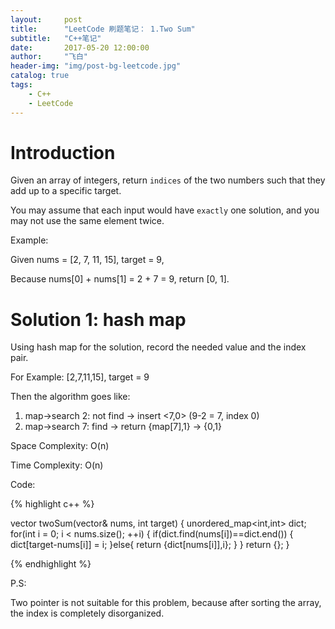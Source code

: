```yaml
---
layout:     post
title:      "LeetCode 刷题笔记： 1.Two Sum"
subtitle:   "C++笔记"
date:       2017-05-20 12:00:00
author:     "飞白"
header-img: "img/post-bg-leetcode.jpg"
catalog: true
tags:
    - C++
    - LeetCode
---
```


# Introduction

Given an array of integers, return `indices` of the two numbers such that they add up to a specific target.

You may assume that each input would have `exactly` one solution, and you may not use the same element twice.

Example:


Given nums = [2, 7, 11, 15], target = 9,

Because nums[0] + nums[1] = 2 + 7 = 9,
return [0, 1].


# Solution 1: hash map

Using hash map for the solution, record the needed value and the index pair.

For Example: [2,7,11,15], target = 9

Then the algorithm goes like:
1. map->search 2: not find -> insert <7,0>  (9-2 = 7, index 0)
2. map->search 7: find -> return {map[7],1} -> {0,1} 

Space Complexity: O(n)

Time Complexity: O(n)

Code:

{% highlight c++ %}

vector<int> twoSum(vector<int>& nums, int target) {
    unordered_map<int,int> dict;
    for(int i = 0; i < nums.size(); ++i)
    {
        if(dict.find(nums[i])==dict.end())
        {
            dict[target-nums[i]] = i;
        }else{
            return {dict[nums[i]],i};
        }
    }
    return {};
}

{% endhighlight %}


P.S:

Two pointer is not suitable for this problem, because after sorting the array, the index is completely disorganized.

